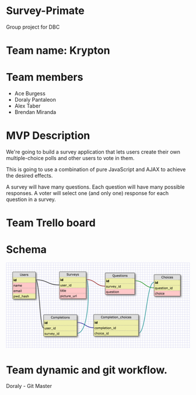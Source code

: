 # Survey-Primate
Group project for DBC


# Team name: Krypton

# Team members
- Ace Burgess 
- Doraly Pantaleon
- Alex Taber
- Brendan Miranda

# MVP Description
We're going to build a survey application that lets users create their own multiple-choice polls and other users to vote in them.

This is going to use a combination of pure JavaScript and AJAX to achieve the desired effects.

A survey will have many questions. Each question will have many possible responses. A voter will select one (and only one) response for each question in a survey.

# Team Trello board


# Schema
![Survey-Primate Schema](schema.jpg)

# Team dynamic and git workflow.
Doraly - Git Master

